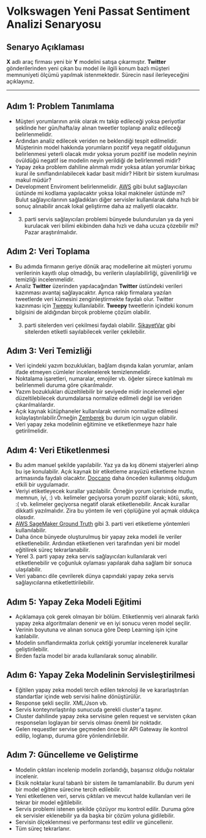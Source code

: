 # Volkswagen Yeni Passat Sentiment Analizi Senaryosu

## Senaryo Açıklaması

**X** adlı araç firması yeni bir **Y** modelini satışa çıkarmıştır. **Twitter**
gönderilerinden yeni çıkan bu model ile ilgili konum bazlı müşteri
memnuniyeti ölçümü yapılmak istenmektedir.
Sürecin nasıl ilerleyeceğini açıklayınız.

---

## Adım 1: Problem Tanımlama

- Müşteri yorumlarının anlık olarak mı takip edileceği yoksa periyotlar şeklinde
her gün/hafta/ay alınan tweetler toplanıp analiz edileceği belirlenmelidir.
- Ardından analiz edilecek veriden ne beklendiği tespit edilmelidir. Müşterinin
model hakkında yorumların pozitif veya negatif olduğunun belirlenmesi yeterli
olacak mıdır yoksa yorum pozitif ise modelin neyinin övüldüğü
negatif ise modelin neyin yerildiği de belirlenmeli midir?
- Yapay zeka problem dahiline alınmalı mıdır yoksa atılan yorumlar birkaç kural
ile sınıflandırılabilecek kadar basit midir? Hibrit bir sistem kurulması makul
müdür?
- Development Enviroment belirlenmelidir. [AWS](https://aws.amazon.com/tr/)
gibi bulut sağlayıcıları üstünde mi kodlama yapılacaktır yoksa lokal makineler
üstünde mi? Bulut sağlayıcılarının sağladıkları diğer servisler kullanılarak
daha hızlı bir sonuç alınabilir ancak lokal geliştirme daha az maliyetli
olacaktır.
- 3. parti servis sağlayıcıları problemi bünyede bulundurulan ya da yeni
kurulacak veri bilimi ekibinden daha hızlı ve daha ucuza çözebilir mi? Pazar
araştırılmalıdır.


## Adım 2: Veri Toplama

- Bu adımda firmanın geriye dönük araç modellerine ait müşteri yorumu
verilerinin kayıtlı olup olmadığı, bu verilerin ulaşılabilirliği, güvenilirliği
ve temizliği incelenmelidir.
- Analiz **Twitter** üzerinden yapılacağından **Twitter** üstündeki verileri
kazınması avantaj sağlayacaktır. Ayrıca rakip firmalara yazılan tweetlerde
veri kümesini zenginleştirmekte faydalı olur. Twitter kazınması için
[Tweepy](https://www.tweepy.org/) kullanılabilir. **Tweepy** tweetlerin içindeki
konum bilgisini de aldığından birçok probleme çözüm olabilir.
- 3. parti sitelerden veri çekilmesi faydalı olabilir.
[ŞikayetVar](https://www.sikayetvar.com/) gibi sitelerden etiketli sayılabilecek
veriler çekilebilir.

## Adım 3: Veri Temizliği

- Veri içindeki yazım bozuklukları, bağlam dışında kalan yorumlar, anlam ifade
etmeyen cümleler incelenelerek temizlenmelidir.
- Noktalama işaretleri, numaralar, emojiler vb. öğeler sürece katılmalı mı
belirlenmeli duruma göre çıkarılmalıdır.
- Yazım bozuklukları düzeltilebilir bir seviyede midir incelenmeli eğer
düzeltilebilecek durumdalarsa normalize edilmeli değil ise
veriden çıkarılmalılardır.
- Açık kaynak kütüphaneler kullanılarak verinin normalize edilmesi
kolaylaştırılabilir.Örneğin
[Zemberek](https://github.com/ahmetaa/zemberek-nlp/tree/master/normalization)
bu durum için uygun olabilir.
- Veri yapay zeka modelinin eğitimine ve etiketlenmeye hazır hale
getirilmelidir.

## Adım 4: Veri Etiketlenmesi

- Bu adım manuel şekilde yapılabilir. Yaz ya da kış dönemi stajyerleri
alınıp bu işe konulabilir. Açık kaynak bir etiketleme arayüzü etiketleme hızının
artmasında faydalı olacaktır. [Doccano](https://github.com/doccano/doccano)
daha önceden kullanmış olduğum etkili bir uygulamadır.
- Veriyi etiketleyecek kurallar yazılabilir. Örneğin yorum içerisinde
mutlu, memnun, iyi, :) vb. kelimeler geçiyorsa yorum pozitif olarak;
kötü, sıkıntı, :( vb. kelimeler geçiyorsa negatif olarak etiketlenebilir. Ancak
kurallar dikkatli yazılmalıdır. Zira bu yöntem ile veri çöplüğüne yol açmak
oldukça olasıdır.
- [AWS SageMaker Ground Truth](https://aws.amazon.com/tr/sagemaker/groundtruth/)
gibi 3. parti veri etiketleme yöntemleri kullanılabilir.
- Daha önce bünyede oluşturulmuş bir yapay zeka modeli ile veriler
etiketlenebilir. Ardından etiketlenen veri tarafından yeni bir model eğitilirek
süreç tekrarlanabilir.
- Yerel 3. parti yapay zeka servis sağlayıcıları kullanılarak veri
etiketlenebilir ve çoğunluk oylaması yapılarak daha sağlam bir sonuca
ulaşılabilir.
- Veri yabancı dile çevrilerek dünya çapındaki yapay zeka servis sağlayıcılarına
etiketlettirilebilir.

## Adım 5: Yapay Zeka Modeli Eğitimi

- Açıklamaya çok gerek olmayan bir bölüm. Etiketlenmiş veri alınarak farklı
yapay zeka algoritmaları denenir ve en iyi sonucu veren model seçilir.
- Verinin boyutuna ve alınan sonuca göre Deep Learning işin içine katılabilir.
- Modelin sınıflandırmakta zorluk çektiği yorumlar incelenerek kurallar
geliştirilebilir.
- Birden fazla model bir arada kullanılarak sonuç alınabilir.

## Adım 6: Yapay Zeka Modelinin Servisleştirilmesi

- Eğitilen yapay zeka modeli tercih edilen teknoloji ile ve kararlaştırılan
standartlar içinde web servisi haline dönüştürülür.
- Response şekli seçilir. XML/Json vb.
- Servis konteynırlaştırılıp sunucuda gerekli cluster'a taşınır.
- Cluster dahilinde yapay zeka servisine gelen request ve servisten çıkan
responseları loglayan bir servis olması önemli bir noktadır.
- Gelen requestler servise geçmeden önce bir API Gateway ile kontrol edilip,
loglanıp, duruma göre yönlendirilebilir.

## Adım 7: Güncelleme ve Geliştirme

- Modelin çıktıları incelenip modelin zorlandığı, başarısız olduğu noktalar
incelenir.
- Eksik noktalar kural tabanlı bir sistem ile tamamlanabilir.
Bu durum yeni bir model eğitme sürecine tercih edilebilir.
- Yeni etiketlenen veri, servis çıktıları ve mevcut halde kullanılan veri
ile tekrar bir model eğitilebilir.
- Servis problemi istenen şekilde çözüyor mu kontrol edilir. Duruma göre ek
servisler eklenebilir ya da başka bir çözüm yoluna gidilebilir.
- Servisin ölçeklenmesi ve performansı test edilir ve güncellenir.
- Tüm süreç tekrarlanır.
